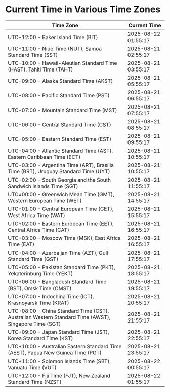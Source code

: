 # Current Time in Various Time Zones

| Time Zone | Current Time |
|-----------|--------------|
| UTC-12:00 - Baker Island Time (BIT) | 2025-08-22 01:55:17 |
| UTC-11:00 - Niue Time (NUT), Samoa Standard Time (SST) | 2025-08-21 02:55:17 |
| UTC-10:00 - Hawaii-Aleutian Standard Time (HAST), Tahiti Time (TAHT) | 2025-08-21 03:55:17 |
| UTC-09:00 - Alaska Standard Time (AKST) | 2025-08-21 05:55:17 |
| UTC-08:00 - Pacific Standard Time (PST) | 2025-08-21 06:55:17 |
| UTC-07:00 - Mountain Standard Time (MST) | 2025-08-21 07:55:17 |
| UTC-06:00 - Central Standard Time (CST) | 2025-08-21 08:55:17 |
| UTC-05:00 - Eastern Standard Time (EST) | 2025-08-21 09:55:17 |
| UTC-04:00 - Atlantic Standard Time (AST), Eastern Caribbean Time (ECT) | 2025-08-21 10:55:17 |
| UTC-03:00 - Argentina Time (ART), Brasília Time (BRT), Uruguay Standard Time (UYT) | 2025-08-21 10:55:17 |
| UTC-02:00 - South Georgia and the South Sandwich Islands Time (SGT) | 2025-08-21 11:55:17 |
| UTC±00:00 - Greenwich Mean Time (GMT), Western European Time (WET) | 2025-08-21 14:55:17 |
| UTC+01:00 - Central European Time (CET), West Africa Time (WAT) | 2025-08-21 15:55:17 |
| UTC+02:00 - Eastern European Time (EET), Central Africa Time (CAT) | 2025-08-21 16:55:17 |
| UTC+03:00 - Moscow Time (MSK), East Africa Time (EAT) | 2025-08-21 16:55:17 |
| UTC+04:00 - Azerbaijan Time (AZT), Gulf Standard Time (GST) | 2025-08-21 17:55:17 |
| UTC+05:00 - Pakistan Standard Time (PKT), Yekaterinburg Time (YEKT) | 2025-08-21 18:55:17 |
| UTC+06:00 - Bangladesh Standard Time (BST), Omsk Time (OMST) | 2025-08-21 19:55:17 |
| UTC+07:00 - Indochina Time (ICT), Krasnoyarsk Time (KRAT) | 2025-08-21 20:55:17 |
| UTC+08:00 - China Standard Time (CST), Australian Western Standard Time (AWST), Singapore Time (SGT) | 2025-08-21 21:55:17 |
| UTC+09:00 - Japan Standard Time (JST), Korea Standard Time (KST) | 2025-08-21 22:55:17 |
| UTC+10:00 - Australian Eastern Standard Time (AEST), Papua New Guinea Time (PGT) | 2025-08-21 23:55:17 |
| UTC+11:00 - Solomon Islands Time (SBT), Vanuatu Time (VUT) | 2025-08-22 00:55:17 |
| UTC+12:00 - Fiji Time (FJT), New Zealand Standard Time (NZST) | 2025-08-22 01:55:17 |
